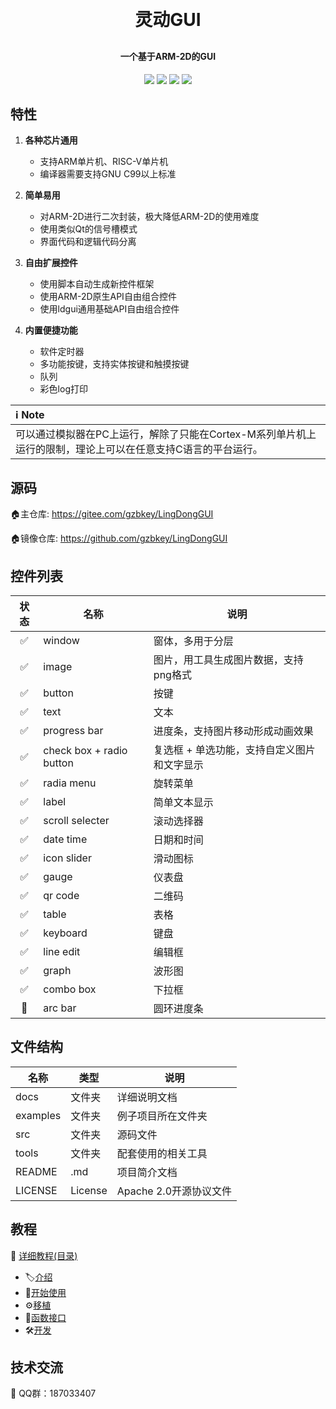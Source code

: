 <h1 align="center" style="margin: 30px 0 30px; font-weight: bold;">灵动GUI</h1>
<h4 align="center">一个基于ARM-2D的GUI</h4>
<p align="center">
	<a href="https://gitee.com/gzbkey/LingDongGUI/stargazers"><img src="https://gitee.com/gzbkey/LingDongGUI/badge/star.svg"></a>
	<a href="https://gitee.com/gzbkey/LingDongGUI/members"><img src="https://gitee.com/gzbkey/LingDongGUI/badge/fork.svg"></a>
	<a><img src="https://img.shields.io/github/license/gzbkey/LingDongGUI"></a>
	<a><img src="https://img.shields.io/badge/architecture-ARM%20|%20RISC%20V-blue"></a>	
</p>

## 特性

1. **各种芯片通用**
    * 支持ARM单片机、RISC-V单片机
    * 编译器需要支持GNU C99以上标准

2. **简单易用**
    * 对ARM-2D进行二次封装，极大降低ARM-2D的使用难度
    * 使用类似Qt的信号槽模式
    * 界面代码和逻辑代码分离

3. **自由扩展控件**
    * 使用脚本自动生成新控件框架
    * 使用ARM-2D原生API自由组合控件
    * 使用ldgui通用基础API自由组合控件

4. **内置便捷功能**
    * 软件定时器
    * 多功能按键，支持实体按键和触摸按键
    * 队列
    * 彩色log打印

|ℹ️ Note|
|:----|
|可以通过模拟器在PC上运行，解除了只能在Cortex-M系列单片机上运行的限制，理论上可以在任意支持C语言的平台运行。|

## 源码

🏠️主仓库: https://gitee.com/gzbkey/LingDongGUI

🏠️镜像仓库: https://github.com/gzbkey/LingDongGUI


## 控件列表

| 状态 | 名称 | 说明 |
| :----:| ---- | ---- |
| ✅ | window | 窗体，多用于分层 |
| ✅ | image | 图片，用工具生成图片数据，支持png格式 |
| ✅ | button | 按键 |
| ✅ | text | 文本 |
| ✅ | progress bar | 进度条，支持图片移动形成动画效果 |
| ✅ | check box + radio button| 复选框 + 单选功能，支持自定义图片和文字显示 |
| ✅ | radia menu | 旋转菜单 |
| ✅ | label | 简单文本显示 |
| ✅ | scroll selecter | 滚动选择器 |
| ✅ | date time | 日期和时间 |
| ✅ | icon slider | 滑动图标 |
| ✅ | gauge | 仪表盘 |
| ✅ | qr code | 二维码 |
| ✅ | table | 表格 |
| ✅ | keyboard | 键盘 |
| ✅ | line edit | 编辑框 |
| ✅ | graph | 波形图 |
| ✅ | combo box | 下拉框 |
| 🔲 | arc bar | 圆环进度条 |

## 文件结构
|名称|类型|说明|
|---|---|---|
|docs|文件夹|详细说明文档|
|examples|文件夹|例子项目所在文件夹|
|src|文件夹|源码文件|
|tools|文件夹|配套使用的相关工具|
|README|.md|项目简介文档|
|LICENSE|License|Apache 2.0开源协议文件|

## 教程

📖 [详细教程(目录)](./docs/tutorial)

* 🏷️[介绍](./docs/tutorial/01%20introduction.md)
* 🚀[开始使用](./docs/tutorial/02%20get%20started.md)
* ⚙️[移植](./docs/tutorial/03%20porting.md)
* 🔗[函数接口](./docs/tutorial/04%20api.md)
* 🛠️[开发](./docs/tutorial/05%20development.md)

## 技术交流

🐧 QQ群：187033407



